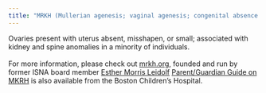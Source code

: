 ```yaml
---
title: "MRKH (Mullerian agenesis; vaginal agenesis; congenital absence of vagina)"
---
```


Ovaries present with uterus absent, misshapen, or small; associated with kidney and spine anomalies in a minority of individuals.<br><br>For more information, please check out [mrkh.org][1], founded and run by former <span class="caps">ISNA</span> board member [Esther Morris Leidolf][2] [Parent/Guardian Guide on <span class="caps">MKRH</span>][3] is also available from the Boston Children&#8217;s Hospital.

 [1]: http://mrkhorg.homestead.com/
 [2]: /about/leidolf.%5Cn%5CnA
 [3]: http://www.youngwomenshealth.org/mrkh_parent.html